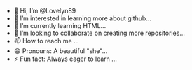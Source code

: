 - 👋 Hi, I’m @Lovelyn89
- 👀 I’m interested in learning more about github...
- 🌱 I’m currently learning HTML...
- 💞️ I’m looking to collaborate on creating more repositories...
- 📫 How to reach me  ...
- 😄 Pronouns: A beautiful "she"...
- ⚡ Fun fact: Always eager to learn ...

<!---
Lovelyn89/Lovelyn89 is a ✨ special ✨ repository because its `README.md` (this file) appears on your GitHub profile.
You can click the Preview link to take a look at your changes.
--->
